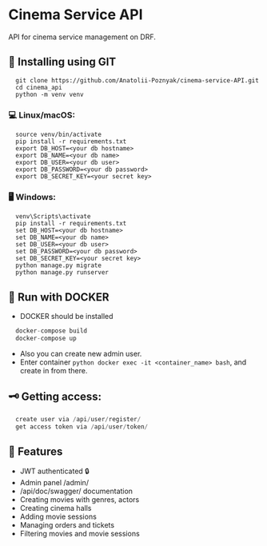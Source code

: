 # Cinema Service API

API for cinema service management on DRF.

## 💾 Installing using GIT
```
  git clone https://github.com/Anatolii-Poznyak/cinema-service-API.git
  cd cinema_api
  python -m venv venv
```

### 💻 Linux/macOS:
```
  source venv/bin/activate
  pip install -r requirements.txt
  export DB_HOST=<your db hostname>
  export DB_NAME=<your db name>
  export DB_USER=<your db user>
  export DB_PASSWORD=<your db password>
  export DB_SECRET_KEY=<your secret key>
```

### 🖥 Windows:
```
  venv\Scripts\activate
  pip install -r requirements.txt
  set DB_HOST=<your db hostname>
  set DB_NAME=<your db name>
  set DB_USER=<your db user>
  set DB_PASSWORD=<your db password>
  set DB_SECRET_KEY=<your secret key>
  python manage.py migrate
  python manage.py runserver
```

## 📀 Run with DOCKER
- DOCKER should be installed

```python
  docker-compose build
  docker-compose up
```

- Also you can create new admin user.
- Enter container ```python docker exec -it <container_name> bash```, and create in from there.


## 🗝 Getting access:
```python
  create user via /api/user/register/
  get access token via /api/user/token/
```

## 🧾 Features
- JWT authenticated 🔒
- Admin panel /admin/
- /api/doc/swagger/ documentation
- Creating movies with genres, actors
- Creating cinema halls
- Adding movie sessions
- Managing orders and tickets
- Filtering movies and movie sessions
